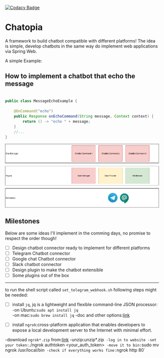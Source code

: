 [![Codacy Badge](https://api.codacy.com/project/badge/Grade/44887b8a94d344b19f2f24f85228496d)](https://www.codacy.com/manual/soroosh.sarabadani/chatbot-core?utm_source=github.com&amp;utm_medium=referral&amp;utm_content=psycho-ir/chatbot-core&amp;utm_campaign=Badge_Grade)

Chatopia
=======

A framework to build chatbot compatible with different platforms!
The idea is simple, develop chatbots in the same way do implement web applications via Spring Web.

A simple Example:

How to implement a chatbot that echo the message
------------------------------------------------
```java

public class MessageEchoExample {

    @OnCommand("echo")
    public Response onEchoCommand(String message, Context context) {
        return () -> "echo " + message;
    }
    //...
}
```
![alt text](Chatopia.png "Logo Title Text 1")

Milestones
----------
Below are some ideas I'll implement in the comming days, no promise to respect the order though!

-   [ ]  Design chatbot connector ready to implement for different platforms
-   [ ]  Telegram Chatbot connector 
-   [ ]  Google chat Chatbot connector 
-   [ ]  Slack chatbot connector
-   [ ]  Design plugin to make the chatbot extensible
-   [ ]  Some plugins out of the box

------  
to run the shell script called `set_telegram_webhook.sh` following steps might be needed:  
-   [ ]   install `jq`, jq is a lightweight and flexible command-line JSON processor:
-on Ubuntu:`sudo apt install jq`  
-on mac:`sudo brew install jq`
-doc and other options:[link](https://stedolan.github.io/jq/) 

-   [ ]   install `ngrok`:cross-platform application that enables developers to expose a local development server to the Internet with minimal effort.

-download `ngrok*.zip` from:[link](https://ngrok.com/download)
-unzip:unzip*.zip`
-log in to website
-set your token:`./ngrok authtoken <your_auth_token>`
-move it to bin:`sudo mv ngrok /usr/local/bin`
-check if everything works fine:`ngrok http 80`
